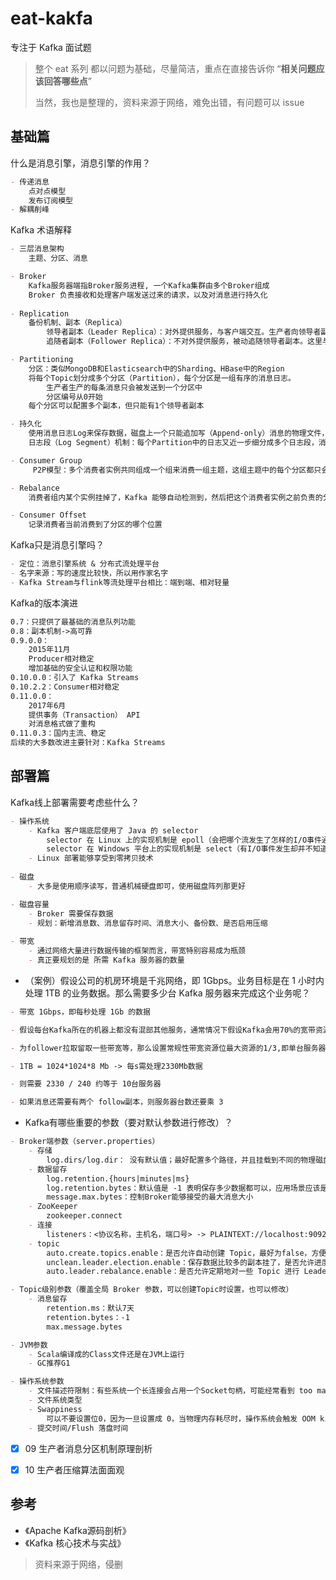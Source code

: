 # eat-kakfa
专注于 Kafka 面试题

> 整个 eat 系列 都以问题为基础，尽量简洁，重点在直接告诉你  “**相关问题应该回答哪些点**”
>
> 当然，我也是整理的，资料来源于网络，难免出错，有问题可以 issue





## **基础篇**

什么是消息引擎，消息引擎的作用？

```markdown
- 传递消息
    点对点模型
    发布订阅模型
- 解耦削峰
```

Kafka 术语解释

```markdown
- 三层消息架构
	主题、分区、消息

- Broker
	Kafka服务器端指Broker服务进程, 一个Kafka集群由多个Broker组成
	Broker 负责接收和处理客户端发送过来的请求，以及对消息进行持久化
	
- Replication
	备份机制、副本（Replica）
		领导者副本（Leader Replica）：对外提供服务，与客户端交互。生产者向领导者副本写消息，消费者从领导者副本读消息。
		追随者副本（Follower Replica）：不对外提供服务，被动追随领导者副本。这里与mysql不同，mysql的从库是可以处理读操作的。现在将Master-Slave改为Leader-Follower（防止歧视，哈哈）。

- Partitioning
	分区：类似MongoDB和Elasticsearch中的Sharding、HBase中的Region
	将每个Topic划分成多个分区（Partition），每个分区是一组有序的消息日志。
		生产者生产的每条消息只会被发送到一个分区中
		分区编号从0开始
	每个分区可以配置多个副本，但只能有1个领导者副本

- 持久化
	使用消息日志Log来保存数据，磁盘上一个只能追加写（Append-only）消息的物理文件，避免了随机IO操作
	日志段（Log Segment）机制：每个Partition中的日志又近一步细分成多个日志段，消息被追加写到当前最新的日志段

- Consumer Group
	 P2P模型：多个消费者实例共同组成一个组来消费一组主题，这组主题中的每个分区都只会被组内的一个消费者实例消费，提升整个消费者的吞吐量（TPS）

- Rebalance
	消费者组内某个实例挂掉了，Kafka 能够自动检测到，然后把这个消费者实例之前负责的分区转移给其他活着的消费者

- Consumer Offset
	记录消费者当前消费到了分区的哪个位置
```

Kafka只是消息引擎吗？

```markdown
- 定位：消息引擎系统 & 分布式流处理平台
- 名字来源：写的速度比较快，所以用作家名字
- Kafka Stream与flink等流处理平台相比：端到端、相对轻量
```

Kafka的版本演进

```markdown
0.7：只提供了最基础的消息队列功能
0.8：副本机制->高可靠
0.9.0.0：
	2015年11月 
	Producer相对稳定
	增加基础的安全认证和权限功能
0.10.0.0：引入了 Kafka Streams
0.10.2.2：Consumer相对稳定
0.11.0.0：
	2017年6月
	提供事务（Transaction） API
	对消息格式做了重构
0.11.0.3：国内主流、稳定
后续的大多数改进主要针对：Kafka Streams
```







## 部署篇

Kafka线上部署需要考虑些什么？

```markdown
- 操作系统
	- Kafka 客户端底层使用了 Java 的 selector
        selector 在 Linux 上的实现机制是 epoll（会把哪个流发生了怎样的I/O事件通知我们）
        selector 在 Windows 平台上的实现机制是 select（有I/O事件发生却并不知道是哪几个流，只能无差别轮询）
    - Linux 部署能够享受到零拷贝技术
    
- 磁盘
	- 大多是使用顺序读写，普通机械硬盘即可，使用磁盘阵列那更好

- 磁盘容量
	- Broker 需要保存数据
	- 规划：新增消息数、消息留存时间、消息大小、备份数、是否启用压缩
		
- 带宽
	- 通过网络大量进行数据传输的框架而言，带宽特别容易成为瓶颈
	- 真正要规划的是 所需 Kafka 服务器的数量
```

- （案例）假设公司的机房环境是千兆网络，即 1Gbps。业务目标是在 1 小时内处理 1TB 的业务数据。那么需要多少台 Kafka 服务器来完成这个业务呢？

```markdown
- 带宽 1Gbps，即每秒处理 1Gb 的数据

- 假设每台Kafka所在的机器上都没有混部其他服务，通常情况下假设Kafka会用70%的宽带资源，那么每台服务器大约能使用最大带宽资源是700Mbps

- 为follower拉取留取一些带宽等，那么设置常规性带宽资源位最大资源的1/3,即单台服务器使用带宽240Mbps

- 1TB = 1024*1024*8 Mb -> 每s需处理2330Mb数据

- 则需要 2330 / 240 约等于 10台服务器

- 如果消息还需要有两个 follow副本，则服务器台数还要乘 3
```

- Kafka有哪些重要的参数（要对默认参数进行修改）？

```markdown
- Broker端参数（server.properties）
	- 存储
		log.dirs/log.dir： 没有默认值；最好配置多个路径，并且挂载到不同的物理磁盘上，以便提升读写性能和实现故障转移
	- 数据留存
		log.retention.{hours|minutes|ms}
		log.retention.bytes：默认值是 -1 表明保存多少数据都可以，应用场景应该是在云上的多租户
		message.max.bytes：控制Broker能够接受的最大消息大小
	- ZooKeeper
   		zookeeper.connect
    - 连接
		listeners：<协议名称，主机名，端口号> -> PLAINTEXT://localhost:9092,告诉外部连接者要通过什么协议访问指定主机 Kafka 服务
	- topic 
		auto.create.topics.enable：是否允许自动创建 Topic，最好为false，方便管理
		unclean.leader.election.enable：保存数据比较多的副本挂了，是否允许进度慢的副本竞选（允许的话，数据有可能丢失，不允许的话，这个分区也就不可用了），最好为false
		auto.leader.rebalance.enable：是否允许定期地对一些 Topic 进行 Leader 重选举，最好为false

- Topic级别参数（覆盖全局 Broker 参数，可以创建Topic时设置，也可以修改）
	- 消息留存
		retention.ms：默认7天
		retention.bytes：-1
		max.message.bytes

- JVM参数
	- Scala编译成的Class文件还是在JVM上运行
	- GC推荐G1

- 操作系统参数
	- 文件描述符限制：有些系统一个长连接会占用一个Socket句柄，可能经常看到 too many open files 的错误
	- 文件系统类型
	- Swappiness
		可以不要设置位0，因为一旦设置成 0，当物理内存耗尽时，操作系统会触发 OOM killer，如果设置成一个比较小的值，当开始使用 swap 空间时，至少能够观测到 Broker 性能开始出现急剧下降，从而给进一步调优和诊断问题的时间
	- 提交时间/Flush 落盘时间
```














- [x] 09 生产者消息分区机制原理剖析
- [x] 10 生产者压缩算法面面观



## 参考

- 《Apache Kafka源码剖析》
- 《Kafka 核心技术与实战》

> 资料来源于网络，侵删